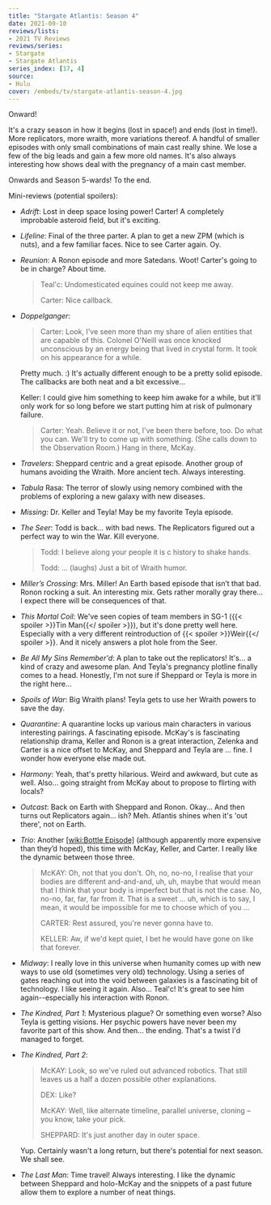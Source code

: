 ```yaml
---
title: "Stargate Atlantis: Season 4"
date: 2021-09-10
reviews/lists:
- 2021 TV Reviews
reviews/series:
- Stargate
- Stargate Atlantis
series_index: [17, 4]
source:
- Hulu
cover: /embeds/tv/stargate-atlantis-season-4.jpg
---
```

Onward! 

It's a crazy season in how it begins (lost in space!) and ends (lost in time!). More replicators, more wraith, more variations thereof. A handful of smaller episodes with only small combinations of main cast really shine. We lose a few of the big leads and gain a few more old names. It's also always interesting how shows deal with the pregnancy of a main cast member.

Onwards and Season 5-wards! To the end.

Mini-reviews (potential spoilers):

- *Adrift*: Lost in deep space losing power! Carter! A completely improbable asteroid field, but it's exciting. 
- *Lifeline*: Final of the three parter. A plan to get a new ZPM (which is nuts), and a few familiar faces. Nice to see Carter again. Oy. 
- *Reunion*: A Ronon episode and more Satedans. Woot! Carter's going to be in charge? About time. 

    > Teal'c: Undomesticated equines could not keep me away.
    > 
    > Carter: Nice callback. 

- *Doppelganger*: 

    > Carter: Look, I've seen more than my share of alien entities that are capable of this. Colonel O'Neill was once knocked unconscious by an energy being that lived in crystal form. It took on his appearance for a while.

    Pretty much. :) It's actually different enough to be a pretty solid episode. The callbacks are both neat and a bit excessive...

    Keller: I could give him something to keep him awake for a while, but it'll only work for so long before we start putting him at risk of pulmonary failure.

    > Carter: Yeah. Believe it or not, I've been there before, too. Do what you can. We'll try to come up with something. (She calls down to the Observation Room.) Hang in there, McKay.

- *Travelers*: Sheppard centric and a great episode. Another group of humans avoiding the Wraith. More ancient tech. Always interesting. 
- *Tabula* Rasa: The terror of slowly using nemory combined with the problems of exploring a new galaxy with new diseases. 
- *Missing*: Dr. Keller and Teyla! May be my favorite Teyla episode. 

- *The Seer*: Todd is back… with bad news. The Replicators figured out a perfect way to win the War. Kill everyone. 

    > Todd: I believe along your people it is c history to shake hands. 
    > 
    > Todd: … (laughs) Just a bit of Wraith humor. 

- *Miller’s Crossing*: Mrs. Miller! An Earth based episode that isn’t that bad. Ronon rocking a suit. An interesting mix. Gets rather morally gray there... I expect there will be consequences of that. 

- *This Mortal Coil*: We've seen copies of team members in SG-1 ({{< spoiler >}}Tin Man{{</ spoiler >}}), but it's done pretty well here. Especially with a very different reintroduction of {{< spoiler >}}Weir{{</ spoiler >}}. And it nicely answers a plot hole from the Seer. 

- *Be All My Sins Remember'd*: A plan to take out the replicators! It's... a kind of crazy and awesome plan. And Teyla's pregnancy plotline finally comes to a head. Honestly, I'm not sure if Sheppard or Teyla is more in the right here...

- *Spoils of War*: Big Wraith plans! Teyla gets to use her Wraith powers to save the day. 

- *Quarantine*: A quarantine locks up various main characters in various interesting pairings. A fascinating episode. McKay's is fascinating relationship drama, Keller and Ronon is a great interaction, Zelenka and Carter is a nice offset to McKay, and Sheppard and Teyla are ... fine. I wonder how everyone else made out. 

- *Harmony*: Yeah, that's pretty hilarious. Weird and awkward, but cute as well. Also... going straight from McKay about to propose to flirting with locals? 

- *Outcast*: Back on Earth with Sheppard and Ronon. Okay... And then turns out Replicators again... ish? Meh. Atlantis shines when it's 'out there', not on Earth. 

- *Trio*: Another [[wiki:Bottle Episode]]() (although apparently more expensive than they’d hoped), this time with McKay, Keller, and Carter. I really like the dynamic between those three. 

    > McKAY: Oh, not that you don't. Oh, no, no-no, I realise that your bodies are different and-and-and, uh, uh, maybe that would mean that I think that your body is imperfect but that is not the case. No, no-no, far, far, far from it. That is a sweet ... uh, which is to say, I mean, it would be impossible for me to choose which of you ...
    > 
    > CARTER: Rest assured, you're never gonna have to.
    > 
    > KELLER: Aw, if we'd kept quiet, I bet he would have gone on like that forever.

- *Midway*: I really love in this universe when humanity comes up with new ways to use old (sometimes very old) technology. Using a series of gates reaching out into the void between galaxies is a fascinating bit of technology. I like seeing it again. Also... Teal'c! It's great to see him again--especially his interaction with Ronon. 

- *The Kindred, Part 1*: Mysterious plague? Or something even worse? Also Teyla is getting visions. Her psychic powers have never been my favorite part of this show. And then... the ending. That's a twist I'd managed to forget.

- *The Kindred, Part 2*: 

    > McKAY: Look, so we've ruled out advanced robotics. That still leaves us a half a dozen possible other explanations.
	> 
	> DEX: Like?
	> 
	> McKAY: Well, like alternate timeline, parallel universe, cloning – you know, take your pick.
	> 
	> SHEPPARD: It's just another day in outer space.

    Yup. Certainly wasn't a long return, but there's potential for next season. We shall see. 

- *The Last Man*: Time travel! Always interesting. I like the dynamic between Sheppard and holo-McKay and the snippets of a past future allow them to explore a number of neat things. 